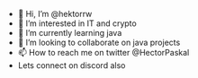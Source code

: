 - 👋 Hi, I’m @hektorrw
- 👀 I’m interested in IT and crypto
- 🌱 I’m currently learning java 
- 💞️ I’m looking to collaborate on java projects
- 📫 How to reach me on twitter @HectorPaskal
-  Lets connect on discord also 

<!---
hektorrw/hektorrw is a ✨ special ✨ repository because its `README.md` (this file) appears on your GitHub profile.
You can click the Preview link to take a look at your changes.
--->
